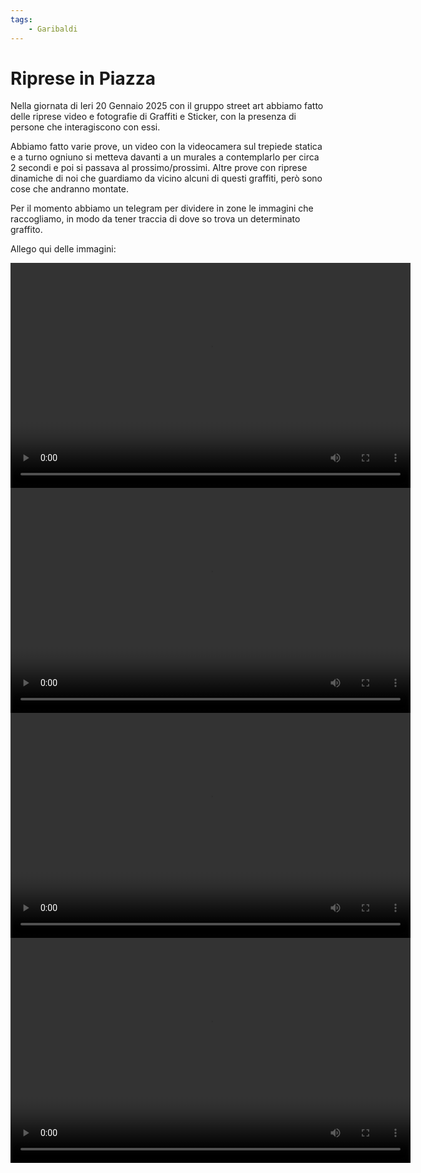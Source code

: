 ```yaml
---
tags:
    - Garibaldi
---
```


# Riprese in Piazza

Nella giornata di Ieri 20 Gennaio 2025 con il gruppo street art abbiamo fatto delle riprese video e fotografie di Graffiti e Sticker, con la presenza di persone che interagiscono con essi.

Abbiamo fatto varie prove, un video con la videocamera sul trepiede statica e a turno ogniuno si metteva davanti a un murales a contemplarlo per circa 2 secondi e poi si passava al prossimo/prossimi. Altre prove con riprese dinamiche di noi che guardiamo da vicino alcuni di questi graffiti, però sono cose che andranno montate.

Per il momento abbiamo un telegram per dividere in zone le immagini che raccogliamo, in modo da tener traccia di dove so trova un determinato graffito.

Allego qui delle immagini:

<video width="640" height="360" controls>
  <source src="../pr1.mp4" type="video/mp4">
</video>

<video width="640" height="360" controls>
  <source src="../pr2.mp4" type="video/mp4">
</video>

<video width="640" height="360" controls>
  <source src="../pr3.mp4" type="video/mp4">
</video>

<video width="640" height="360" controls>
  <source src="../pr4.mp4" type="video/mp4">
</video>